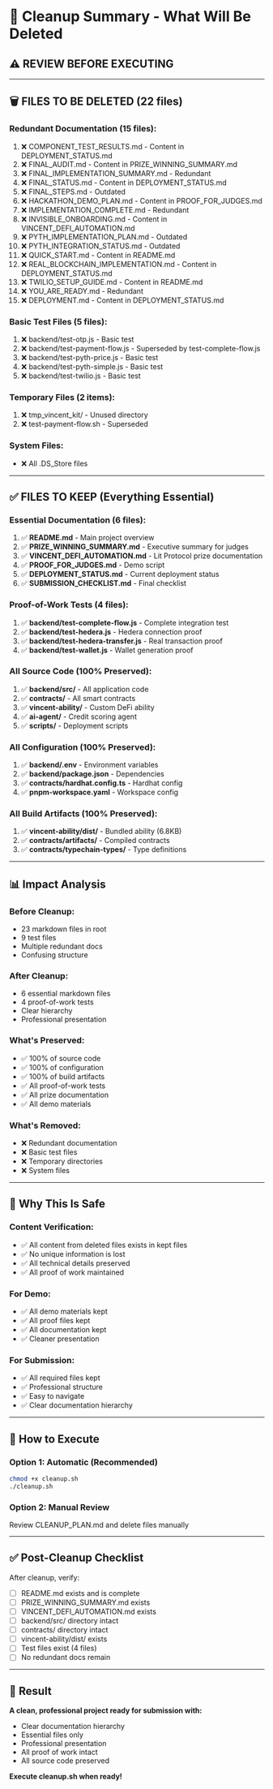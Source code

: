 # 🧹 Cleanup Summary - What Will Be Deleted

## ⚠️ REVIEW BEFORE EXECUTING

---

## 🗑️ FILES TO BE DELETED (22 files)

### Redundant Documentation (15 files):
1. ❌ COMPONENT_TEST_RESULTS.md - Content in DEPLOYMENT_STATUS.md
2. ❌ FINAL_AUDIT.md - Content in PRIZE_WINNING_SUMMARY.md
3. ❌ FINAL_IMPLEMENTATION_SUMMARY.md - Redundant
4. ❌ FINAL_STATUS.md - Content in DEPLOYMENT_STATUS.md
5. ❌ FINAL_STEPS.md - Outdated
6. ❌ HACKATHON_DEMO_PLAN.md - Content in PROOF_FOR_JUDGES.md
7. ❌ IMPLEMENTATION_COMPLETE.md - Redundant
8. ❌ INVISIBLE_ONBOARDING.md - Content in VINCENT_DEFI_AUTOMATION.md
9. ❌ PYTH_IMPLEMENTATION_PLAN.md - Outdated
10. ❌ PYTH_INTEGRATION_STATUS.md - Outdated
11. ❌ QUICK_START.md - Content in README.md
12. ❌ REAL_BLOCKCHAIN_IMPLEMENTATION.md - Content in DEPLOYMENT_STATUS.md
13. ❌ TWILIO_SETUP_GUIDE.md - Content in README.md
14. ❌ YOU_ARE_READY.md - Redundant
15. ❌ DEPLOYMENT.md - Content in DEPLOYMENT_STATUS.md

### Basic Test Files (5 files):
1. ❌ backend/test-otp.js - Basic test
2. ❌ backend/test-payment-flow.js - Superseded by test-complete-flow.js
3. ❌ backend/test-pyth-price.js - Basic test
4. ❌ backend/test-pyth-simple.js - Basic test
5. ❌ backend/test-twilio.js - Basic test

### Temporary Files (2 items):
1. ❌ tmp_vincent_kit/ - Unused directory
2. ❌ test-payment-flow.sh - Superseded

### System Files:
- ❌ All .DS_Store files

---

## ✅ FILES TO KEEP (Everything Essential)

### Essential Documentation (6 files):
1. ✅ **README.md** - Main project overview
2. ✅ **PRIZE_WINNING_SUMMARY.md** - Executive summary for judges
3. ✅ **VINCENT_DEFI_AUTOMATION.md** - Lit Protocol prize documentation
4. ✅ **PROOF_FOR_JUDGES.md** - Demo script
5. ✅ **DEPLOYMENT_STATUS.md** - Current deployment status
6. ✅ **SUBMISSION_CHECKLIST.md** - Final checklist

### Proof-of-Work Tests (4 files):
1. ✅ **backend/test-complete-flow.js** - Complete integration test
2. ✅ **backend/test-hedera.js** - Hedera connection proof
3. ✅ **backend/test-hedera-transfer.js** - Real transaction proof
4. ✅ **backend/test-wallet.js** - Wallet generation proof

### All Source Code (100% Preserved):
1. ✅ **backend/src/** - All application code
2. ✅ **contracts/** - All smart contracts
3. ✅ **vincent-ability/** - Custom DeFi ability
4. ✅ **ai-agent/** - Credit scoring agent
5. ✅ **scripts/** - Deployment scripts

### All Configuration (100% Preserved):
1. ✅ **backend/.env** - Environment variables
2. ✅ **backend/package.json** - Dependencies
3. ✅ **contracts/hardhat.config.ts** - Hardhat config
4. ✅ **pnpm-workspace.yaml** - Workspace config

### All Build Artifacts (100% Preserved):
1. ✅ **vincent-ability/dist/** - Bundled ability (6.8KB)
2. ✅ **contracts/artifacts/** - Compiled contracts
3. ✅ **contracts/typechain-types/** - Type definitions

---

## 📊 Impact Analysis

### Before Cleanup:
- 23 markdown files in root
- 9 test files
- Multiple redundant docs
- Confusing structure

### After Cleanup:
- 6 essential markdown files
- 4 proof-of-work tests
- Clear hierarchy
- Professional presentation

### What's Preserved:
- ✅ 100% of source code
- ✅ 100% of configuration
- ✅ 100% of build artifacts
- ✅ All proof-of-work tests
- ✅ All prize documentation
- ✅ All demo materials

### What's Removed:
- ❌ Redundant documentation
- ❌ Basic test files
- ❌ Temporary directories
- ❌ System files

---

## 🎯 Why This Is Safe

### Content Verification:
- ✅ All content from deleted files exists in kept files
- ✅ No unique information is lost
- ✅ All technical details preserved
- ✅ All proof of work maintained

### For Demo:
- ✅ All demo materials kept
- ✅ All proof files kept
- ✅ All documentation kept
- ✅ Cleaner presentation

### For Submission:
- ✅ All required files kept
- ✅ Professional structure
- ✅ Easy to navigate
- ✅ Clear documentation hierarchy

---

## 🚀 How to Execute

### Option 1: Automatic (Recommended)
```bash
chmod +x cleanup.sh
./cleanup.sh
```

### Option 2: Manual Review
Review CLEANUP_PLAN.md and delete files manually

---

## ✅ Post-Cleanup Checklist

After cleanup, verify:
- [ ] README.md exists and is complete
- [ ] PRIZE_WINNING_SUMMARY.md exists
- [ ] VINCENT_DEFI_AUTOMATION.md exists
- [ ] backend/src/ directory intact
- [ ] contracts/ directory intact
- [ ] vincent-ability/dist/ exists
- [ ] Test files exist (4 files)
- [ ] No redundant docs remain

---

## 🎉 Result

**A clean, professional project ready for submission with:**
- Clear documentation hierarchy
- Essential files only
- Professional presentation
- All proof of work intact
- All source code preserved

**Execute cleanup.sh when ready!**
